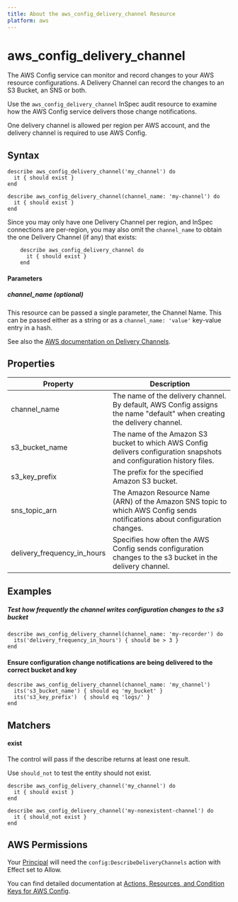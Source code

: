 ```yaml
---
title: About the aws_config_delivery_channel Resource
platform: aws
---
```


# aws\_config\_delivery\_channel

The AWS Config service can monitor and record changes to your AWS resource configurations. A Delivery Channel can record the changes
to an S3 Bucket, an SNS or both.

Use the `aws_config_delivery_channel` InSpec audit resource to examine how the AWS Config service delivers those change notifications.

One delivery channel is allowed per region per AWS account, and the delivery channel is required to use AWS Config.  

## Syntax

    describe aws_config_delivery_channel('my_channel') do
      it { should exist }
    end

    describe aws_config_delivery_channel(channel_name: 'my-channel') do
      it { should exist }
    end
    
Since you may only have one Delivery Channel per region, and InSpec connections are per-region, you may also omit the `channel_name` to obtain the one Delivery Channel (if any) that exists:
    
        describe aws_config_delivery_channel do
          it { should exist }
        end

#### Parameters

##### channel\_name _(optional)_

This resource can be passed a single parameter, the Channel Name. 
This can be passed either as a string or as a `channel_name: 'value'` key-value entry in a hash.

See also the [AWS documentation on Delivery Channels](https://docs.aws.amazon.com/config/latest/developerguide/manage-delivery-channel.html).


## Properties

|Property                       | Description|
| ---                           | --- |
|channel\_name                  | The name of the delivery channel. By default, AWS Config assigns the name "default" when creating the delivery channel. |
|s3\_bucket\_name               | The name of the Amazon S3 bucket to which AWS Config delivers configuration snapshots and configuration history files.  |
|s3\_key\_prefix                | The prefix for the specified Amazon S3 bucket. |
|sns\_topic\_arn                | The Amazon Resource Name (ARN) of the Amazon SNS topic to which AWS Config sends notifications about configuration changes.  |
|delivery\_frequency\_in\_hours | Specifies how often the AWS Config sends configuration changes to the s3 bucket in the delivery channel. |

## Examples

##### Test how frequently the channel writes configuration changes to the s3 bucket
    describe aws_config_delivery_channel(channel_name: 'my-recorder') do
      its('delivery_frequency_in_hours') { should be > 3 }
    end

#### Ensure configuration change notifications are being delivered to the correct bucket and key
    describe aws_config_delivery_channel(channel_name: 'my_channel')
      its('s3_bucket_name') { should eq 'my_bucket' }
      its('s3_key_prefix')  { should eq 'logs/' }
    end
    
## Matchers

#### exist

The control will pass if the describe returns at least one result.

Use `should_not` to test the entity should not exist.

    describe aws_config_delivery_channel('my_channel') do
      it { should exist }
    end

    describe aws_config_delivery_channel('my-nonexistent-channel') do
      it { should_not exist }
    end
## AWS Permissions

Your [Principal](https://docs.aws.amazon.com/IAM/latest/UserGuide/intro-structure.html#intro-structure-principal) will need the `config:DescribeDeliveryChannels` action with Effect set to Allow.

You can find detailed documentation at [Actions, Resources, and Condition Keys for AWS Config](https://docs.aws.amazon.com/IAM/latest/UserGuide/list_awsconfig.html).

